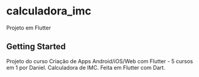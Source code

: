 # calculadora_imc

Projeto em Flutter

## Getting Started

Projeto do curso Criação de Apps Android/iOS/Web com Flutter - 5 cursos em 1 por Daniel.
Calculadora de IMC. Feita em Flutter com Dart. 

